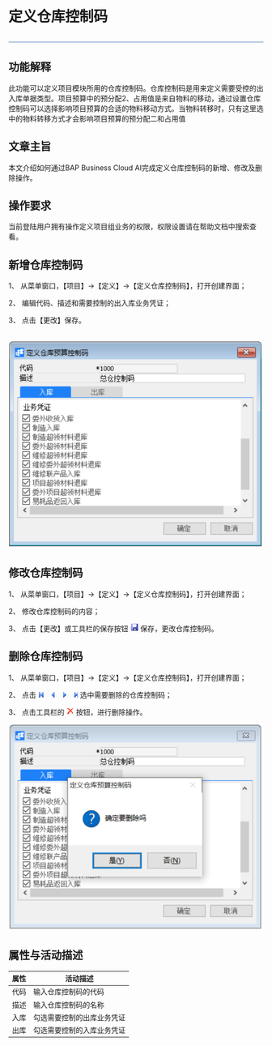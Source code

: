 # 定义仓库控制码

![1574660184258](zsk_xm_dy/common/headLine.png) 

## 功能解释

此功能可以定义项目模块所用的仓库控制码。仓库控制码是用来定义需要受控的出入库单据类型。项目预算中的预分配2、占用值是来自物料的移动，通过设置仓库控制码可以选择影响项目预算的合适的物料移动方式。当物料转移时，只有这里选中的物料转移方式才会影响项目预算的预分配二和占用值

## 文章主旨

本文介绍如何通过BAP Business Cloud AI完成定义仓库控制码的新增、修改及删除操作。

## 操作要求

当前登陆用户拥有操作定义项目组业务的权限，权限设置请在帮助文档中搜索查看。

## 新增仓库控制码

1、 从菜单窗口，【项目】->【定义】->【定义仓库控制码】，打开创建界面；

2、 编辑代码、描述和需要控制的出入库业务凭证；

3、 点击【更改】保存。

​                             ![1574660236665](zsk_xm_dy/1.1.png)                     

## 修改仓库控制码 

1、 从菜单窗口，【项目】->【定义】->【定义仓库控制码】，打开创建界面；

2、 修改仓库控制码的内容；

3、 点击【更改】或工具栏的保存按钮 ![1574660246584](zsk_xm_dy/common/保存.png )  保存，更改仓库控制码。

## 删除仓库控制码

1、 从菜单窗口，【项目】->【定义】->【定义仓库控制码】，打开创建界面；

2、 点击 ![1574660260085](zsk_xm_dy/common/翻页.png)  选中需要删除的仓库控制码；

3、 点击工具栏的  ![1574660266926](zsk_xm_dy/common/删除.png ) 按钮，进行删除操作。

   ![1574660281406](zsk_xm_dy/1.2.png)

## 属性与活动描述

| **属性** | **活动描述**               |
| -------- | -------------------------- |
| 代码     | 输入仓库控制码的代码       |
| 描述     | 输入仓库控制码的名称       |
| 入库     | 勾选需要控制的出库业务凭证 |
| 出库     | 勾选需要控制的入库业务凭证 |

 
